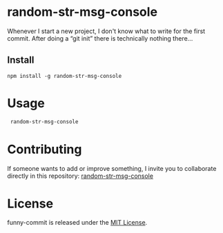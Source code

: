 # random-str-msg-console

Whenever I start a new project, I don't know what to write for the first commit. After doing a “git init” there is technically nothing there...

## Install

```npm
npm install -g random-str-msg-console
```

# Usage

```bash
 random-str-msg-console
```

# Contributing

If someone wants to add or improve something, I invite you to collaborate directly in this repository: [random-str-msg-console](https://github.com/WeRoMTY/random-str-msg-console)

# License

funny-commit is released under the [MIT License](https://opensource.org/licenses/MIT).